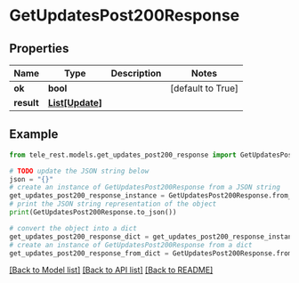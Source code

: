 # GetUpdatesPost200Response


## Properties

Name | Type | Description | Notes
------------ | ------------- | ------------- | -------------
**ok** | **bool** |  | [default to True]
**result** | [**List[Update]**](Update.md) |  | 

## Example

```python
from tele_rest.models.get_updates_post200_response import GetUpdatesPost200Response

# TODO update the JSON string below
json = "{}"
# create an instance of GetUpdatesPost200Response from a JSON string
get_updates_post200_response_instance = GetUpdatesPost200Response.from_json(json)
# print the JSON string representation of the object
print(GetUpdatesPost200Response.to_json())

# convert the object into a dict
get_updates_post200_response_dict = get_updates_post200_response_instance.to_dict()
# create an instance of GetUpdatesPost200Response from a dict
get_updates_post200_response_from_dict = GetUpdatesPost200Response.from_dict(get_updates_post200_response_dict)
```
[[Back to Model list]](../README.md#documentation-for-models) [[Back to API list]](../README.md#documentation-for-api-endpoints) [[Back to README]](../README.md)



